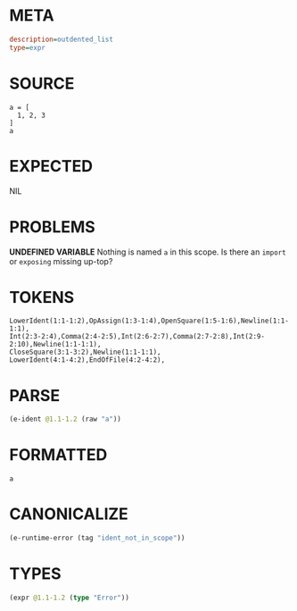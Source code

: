 # META
~~~ini
description=outdented_list
type=expr
~~~
# SOURCE
~~~roc
a = [
  1, 2, 3
]
a
~~~
# EXPECTED
NIL
# PROBLEMS
**UNDEFINED VARIABLE**
Nothing is named `a` in this scope.
Is there an `import` or `exposing` missing up-top?

# TOKENS
~~~zig
LowerIdent(1:1-1:2),OpAssign(1:3-1:4),OpenSquare(1:5-1:6),Newline(1:1-1:1),
Int(2:3-2:4),Comma(2:4-2:5),Int(2:6-2:7),Comma(2:7-2:8),Int(2:9-2:10),Newline(1:1-1:1),
CloseSquare(3:1-3:2),Newline(1:1-1:1),
LowerIdent(4:1-4:2),EndOfFile(4:2-4:2),
~~~
# PARSE
~~~clojure
(e-ident @1.1-1.2 (raw "a"))
~~~
# FORMATTED
~~~roc
a
~~~
# CANONICALIZE
~~~clojure
(e-runtime-error (tag "ident_not_in_scope"))
~~~
# TYPES
~~~clojure
(expr @1.1-1.2 (type "Error"))
~~~
